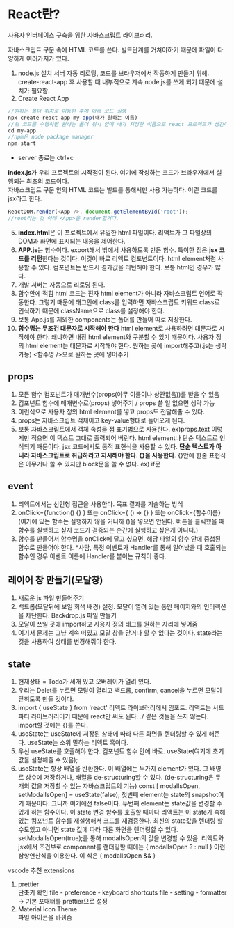 # React란?
사용자 인터페이스 구축을 위한 자바스크립트 라이브러리.

자바스크립트 구문 속에 HTML 코드를 쓴다.
빌드단계를 거쳐야하기 때문에 파일이 다양하게 여러가지가 있다.

1. node.js 설치
서버 자동 리로딩, 코드를 브라우저에서 작동하게 만들기 위해. create-react-app 후 사용할 때 내부적으로 계속 node.js를 쓰게 되기 때문에 설치가 필요함.
2. Create React App
```js
//원하는 폴더 위치로 이동한 후에 아래 코드 실행
npx create-react-app my-app(내가 원하는 이름)
//위 코드를 수행하면 원하는 폴더 위치 안에 내가 지정한 이름으로 react 프로젝트가 생긴다.
cd my-app
//npm은 node package manager
npm start
```
- server 종료는 ctrl+c
    
**index.js**가 우리 프로젝트의 시작점이 된다. 여기에 작성하는 코드가 브라우저에서 실행되는 최초의 코드이다.   
자바스크립트 구문 안의 HTML 코드는 빌드를 통해서만 사용 가능하다. 이런 코드를 jsx라고 한다.
```js
ReactDOM.render(<App />, document.getElementById('root'));
//root라는 것 아래 <App>을 render할거다.
```

5. **index.html**은 이 프로젝트에서 유일한 html 파일이다. 리액트가 그 파일상의 DOM과 화면에 표시되는 내용을 제어한다.
6. **APP.js**는 함수이다. export해서 밖에서 사용하도록 만든 함수. 특이한 점은 **jsx 코드를 리턴**한다는 것이다. 이것이 바로 리액트 컴포넌트이다.
html element처럼 사용할 수 있다. 컴포넌트는 반드시 결과값을 리턴해야 한다. 보통 html인 경우가 많다.
7. 개발 서버는 자동으로 리로딩 된다.
8. 함수안에 적힘 html 코드는 진자 html element가 아니라 자바스크립트 언어로 작동한다. 그렇기 때문에 태그안에 class를 입력하면 자바스크립트 키워드 class로 인식하기 때문에
className으로 class를 설정해야 한다.
9. 보통 App.js를 제외한 components는 폴더를 만들어 따로 저장한다.
10. **함수명는 무조건 대문자로 시작해야 한다** html element로 사용하려면 대문자로 시작해야 한다. 
왜냐하면 내장 html element와 구분할 수 있기 때문이다. 사용자 정의 html element는 대문자로 시작해야 한다. 원하는 곳에 import해주고(.js는 생략가능) <함수명 />으로 원하는 곳에 넣어주기

## props
1. 모든 함수 컴포넌트가 매개변수(props(아무 이름이나 상관없음))를 받을 수 있음
2. 컴포넌트 함수에 매개변수로(props) 넣어주기 / props 쓸 일 없으면 생략 가능
3. <Todo text="내가 원하는 내용 넣기"/> 이런식으로 사용자 정의 html element를 넣고 props도 전달해줄 수 있다.
4. props는 자바스크립트 객체이고 key-value형태로 들어오게 된다.
5. 보통 자바스크립트에서 객체 속성을 점 표기법으로 사용한다. ex)props.text 이렇게만 적으면 이 텍스트 그대로 출력되어 버린다. html element나 단순 텍스트로 인식되기 때문이다.
jsx 코드에서도 동적 표현식을 사용할 수 있다. **단순 텍스트가 아니라 자바스크립트로 취급하라고 지시해야 한다. {}을 사용한다.** {}안에 한줄 표현식은 아무거나 쓸 수 있지만 block문을 쓸 수 없다. ex) if문


## event
1. 리액트에서는 선언형 접근을 사용한다. 목표 결과를 기술하는 방식
2. onClick={function() {} } 또는 onClick={ () => {} } 또는 onClick={함수이름} (여기에 있는 함수는 실행하지 않을 거니까 ()을 넣으면 안된다. 버튼을 클릭했을 때 함수를 실행하고 싶지 코드가 검증되는 순간에 실행하고 싶은게 아니다.)
3. 함수를 만들어서 함수명을 onClick에 달고 싶으면, 해당 파일의 함수 안에 중첩된 함수로 만들어야 한다.
*사담, 특정 이벤트가 Handler를 통해 일어났을 때 호출되는 함수인 경우 이벤트 이름에 Handler를 붙이는 규칙이 좋다.

## 레이어 창 만들기(모달창)
1. 새로운 js 파일 만들어주기
2. 백드롭(모달뒤에 보일 회색 배경) 설정. 모달이 열려 있는 동안 페이지와의 인터랙션을 차단한다. Backdrop.js 파일 만들기
3. 모달이 쓰일 곳에 import하고 사용자 정의 태그를 원하는 자리에 넣어줌
4. 여기서 문제는 그냥 계속 떠있고 모달 창을 닫거나 할 수 없다는 것이다. state라는 것을 사용하여 상태를 변경해줘야 한다.

## state
1. 현재상태 = Todo가 세개 있고 오버레이가 열려 있다.
2. 우리는 Delet를 누르면 모달이 열리고 백드롭, confirm, cancel을 누르면 모달이 닫히도록 만들 것이다.
3. import { useState } from 'react' 리액트 라이브러리에서 임포트. 리액트는 서드파티 라이브러리이기 때문에 react만 써도 된다.
./ 같은 것들을 쓰지 않는다.
import할 것에는 {}를 쓴다.
4. useState는 useState에 저장된 상태에 따라 다른 화면을 렌더링할 수 있게 해준다. useState는 소위 말하는 리액트 훅이다.
5. 우선 useState를 호출해야 한다. 컴포넌트 함수 안에 바로. useState(여기에 초기값을 설정해줄 수 있음);
6. useState는 항상 배열을 반환한다. 이 배열에는 두가지 element가 있다. 그 배영르 상수에 저장하거나, 배열을 de-structuring할 수 있다. (de-structuring은 두 개의 값을 저장할 수 있는 자바스크립트의 기능)
const [ modalIsOpen, setModalIsOpen] = useState(false); 첫번째 element는 state의 snapshot이기 때문이다. 그니까 여기에선 false이다. 두번째 element는 state값을 변경할 수 있게 하는 함수이다. 이 state 변경 함수를 호출할 때마다 리액트는 이 state가 속해있는 컴포넌트 함수를 재실행해서 코드를 재검증한다. 최신의 state값을 렌더링 할 수도있고 아니면 state 값에 따라 다른 화면을 렌더링할 수 있다.
setModalIsOpen(true);를 통해 modalIsOpen의 값을 변경할 수 있음. 리액트와 jsx에서 조건부로 component를 랜더링할 때에는 { modalIsOpen ? <Modal /> : null } 이런 삼항연산식을 이용한다. 이 식은 { modalIsOpen && <Modal />}

vscode 추천 extensions
1. prettier   
단축키 확인 file - preference - keyboard shortcuts 
file - setting - formatter -> 기본 포매터를 prettier으로 설정
2. Material Icon Theme    
파일 아이콘을 바꿔줌
